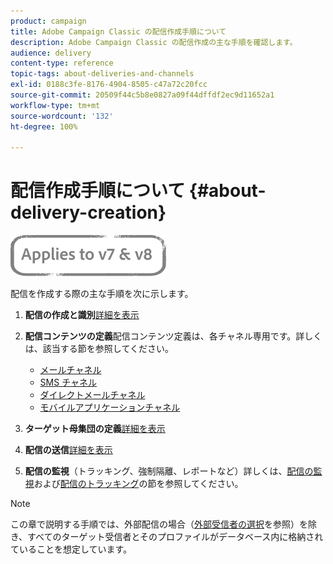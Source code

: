 ```yaml
---
product: campaign
title: Adobe Campaign Classic の配信作成手順について
description: Adobe Campaign Classic の配信作成の主な手順を確認します。
audience: delivery
content-type: reference
topic-tags: about-deliveries-and-channels
exl-id: 0188c3fe-8176-4904-8505-c47a72c20fcc
source-git-commit: 20509f44c5b8e0827a09f44dffdf2ec9d11652a1
workflow-type: tm+mt
source-wordcount: '132'
ht-degree: 100%

---
```


# 配信作成手順について {#about-delivery-creation}

![](../../assets/common.svg)

配信を作成する際の主な手順を次に示します。

1. **配信の作成と識別**[詳細を表示](steps-create-and-identify-the-delivery.md)

1. **配信コンテンツの定義**&#x200B;配信コンテンツ定義は、各チャネル専用です。詳しくは、該当する節を参照してください。

   * [メールチャネル](defining-the-email-content.md)
   * [SMS チャネル](sms-create.md#defining-the-sms-content)
   * [ダイレクトメールチャネル](defining-the-direct-mail-content.md)
   * [モバイルアプリケーションチャネル](about-mobile-app-channel.md)

1. **ターゲット母集団の定義**[詳細を表示](steps-defining-the-target-population.md)

1. **配信の送信**[詳細を表示](steps-sending-the-delivery.md)

1. **配信の監視**（トラッキング、強制隔離、レポートなど）詳しくは、[配信の監視](about-delivery-monitoring.md)および[配信のトラッキング](about-message-tracking.md)の節を参照してください。

>[!NOTE]
>
>この章で説明する手順では、外部配信の場合（[外部受信者の選択](steps-defining-the-target-population.md#selecting-external-recipients)を参照）を除き、すべてのターゲット受信者とそのプロファイルがデータベース内に格納されていることを想定しています。
